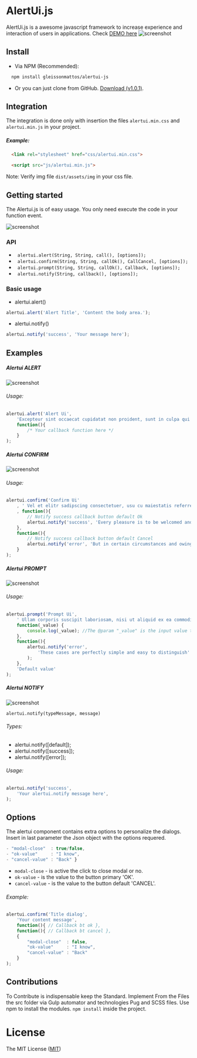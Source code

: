 AlertUi.js
===============================

AlertUi.js is a awesome javascript framework to increase experience and interaction of users in applications.
Check [DEMO here](https://rawgit.com/gleissonmattos/alertui-js/master/example/index.html)
![screenshot](docs/ui-project.jpg) 

## Install

* Via NPM (Recommended):  
```bash  
  npm install gleissonmattos/alertui-js
```

* Or you can just clone from GitHub. [Download (v1.0.1)](https://github.com/gleissonmattos/alertui-js.git).


## Integration

The integration is done only with insertion the files ```alertui.min.css``` and ```alertui.min.js``` in your project.

##### Example:
```html 
  <link rel="stylesheet" href="css/alertui.min.css"> 
```

```html 
  <script src="js/alertui.min.js"> 
```

Note: Verify img file ```dist/assets/img``` in your css file.

## Getting started

The Alertui.js is of easy usage. You only need execute the code in your function event.

![screenshot](docs/alertui.gif) 

### API
- ``` alertui.alert(String, String, call(), [options]);```
- ``` alertui.confirm(String, String, callOk(), CallCancel, [options]);```
- ``` alertui.prompt(String, String, callOk(), Callback, [options]);```
- ``` alertui.notify(String, callback(), [options]);```


### Basic usage  
- alertui.alert()
```javascript
alertui.alert('Alert Title', 'Content the body area.');
```

- alertui.notify()
```javascript
alertui.notify('success', 'Your message here');
```

## Examples

##### Alertui ALERT
![screenshot](docs/alertui-alert.png) 

###### Usage: 
```javascript
alertui.alert('Alert Ui', 
    'Excepteur sint occaecat cupidatat non proident, sunt in culpa qui officia deserunt mollit anim id est laborum.', 
    function(){
        /* Your callback function here */
    }
);
```

##### Alertui CONFIRM
![screenshot](docs/alertui-confirm.png) 

###### Usage: 
```javascript
alertui.confirm('Confirm Ui'
    , ' Vel et elitr sadipscing consectetuer, usu cu maiestatis referrentur. Duo at tamquam nostrud, vel nonumy veritus eu.'
    , function(){
        // Notify success callback button default Ok
        alertui.notify('success', 'Every pleasure is to be welcomed and every pain avoided.');
    }, 
    function(){
        // Notify success callback button default Cancel
        alertui.notify('error', 'But in certain circumstances and owing to the claims.');
    }
);
```

##### Alertui PROMPT
![screenshot](docs/alertui-prompt.png) 

###### Usage: 
```javascript
alertui.prompt('Prompt Ui', 
    ' Ullam corporis suscipit laboriosam, nisi ut aliquid ex ea commodi consequatur?', 
    function(_value) {
        console.log(_value); //The @param "_value" is the input value the prompt dialog
    }, 
    function(){
        alertui.notify('error', 
            'These cases are perfectly simple and easy to distinguish'
        );
    },
    'Default value'
);
```

##### Alertui NOTIFY
![screenshot](docs/alertui-notify.png) 

```alertui.notify(typeMessage, message)```
###### Types:
- alertui.notify([default]);
- alertui.notify([success]);
- alertui.notify([error]);

###### Usage: 
```javascript
alertui.notify('success', 
    'Your alertui.notify message here', 
);
```

## Options
The alertui component contains extra options to personalize the dialogs. Insert in last parameter the Json object with the options requered.
```javascript 
- "modal-close"  : true/false,
- "ok-value"     : "I know",
- "cancel-value" : "Back" }
```

- ```modal-close``` - is active the click to close modal or no.
- ```ok-value``` - is the value to the button primary 'OK'.
- ```cancel-value``` - is the value to the button default 'CANCEL'.

###### Example: 

```javascript
alertui.confirm('Title dialog', 
    'Your content message', 
    function(){ // Callback bt ok }, 
    function(){ // Callback bt cancel },
    {   
        "modal-close"  : false,
        "ok-value"     : "I know",
        "cancel-value" : "Back" 
    }
);
```

## Contributions
To Contribute is indispensable keep the Standard. Implement From the Files the src folder via Gulp automator and technologies Pug and SCSS files. Use npm to install the modules. ```npm install``` inside the project. 


License
=======

The MIT License ([MIT](LICENSE))

